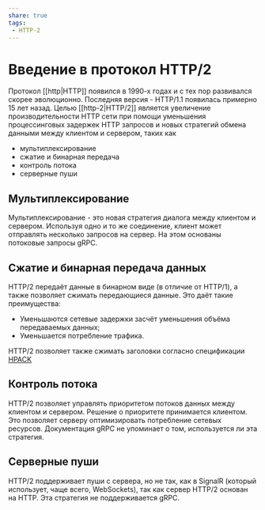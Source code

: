 ```yaml
---
share: true
tags:
 - HTTP-2
---
```

# Введение в протокол HTTP/2
Протокол [[http|HTTP]] появился в 1990-х годах и с тех пор развивался скорее эволюционно. Последняя версия - HTTP/1.1 появилась примерно 15 лет назад. Целью [[http-2|HTTP/2]] является увеличение производительности HTTP сети при помощи уменьшения процессинговых задержек HTTP запросов и новых стратегий обмена данными между клиентом и сервером, таких как
 - мультиплексирование
 - сжатие и бинарная передача
 - контроль потока
 - серверные пуши
## Мультиплексирование
Мультиплексирование - это новая стратегия диалога между клиентом и сервером. Используя одно и то же соединение, клиент может отправлять несколько запросов на сервер. На этом основаны потоковые запросы gRPC.
## Сжатие и бинарная передача данных
HTTP/2 передаёт данные в бинарном виде (в отличие от HTTP/1), а также позволяет сжимать передающиеся данные. Это даёт такие преимущества:
- Уменьшаются сетевые задержки засчёт уменьшения объёма передаваемых данных;
- Уменьшается потребление трафика.

HTTP/2 позволяет также сжимать заголовки согласно спецификации [HPACK](https://www.rfc-editor.org/rfc/rfc7541)
## Контроль потока
HTTP/2 позволяет управлять приоритетом потоков данных между клиентом и сервером. Решение о приоритете принимается клиентом. Это позволяет серверу оптимизировать потребление сетевых ресурсов. Документация gRPC не упоминает о том, используется ли эта стратегия.
## Серверные пуши
HTTP/2 поддерживает пуши с сервера, но не так, как в SignalR (который использует, чаще всего, WebSockets), так как сервер HTTP/2 основан на HTTP. Эта стратегия не поддерживается gRPC.